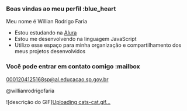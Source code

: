 ### Boas vindas ao meu perfil :blue_heart

Meu nome é Willian Rodrigo Faria

- Estou estudando na [Alura](https://www.alura.com.br)
- Estou me desenvolvendo na linguagem JavaScript
- Utilizo esse espaço para minha organização e compartilhamento dos meus projetos desenvolvidos

### Você pode entrar em contato comigo :mailbox

0001204125168sp@al.educacao.sp.gov.br

@willianrodrigofaria

![descrição do GIF][Uploading cats-cat.gif…]()
